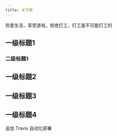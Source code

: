 ```yaml
---
title: 关于我
---
```



热爱生活，享受游戏，拒绝打工，打工是不可能打工的

## 一级标题1

### 二级标题1
## 一级标题2
## 一级标题3
## 一级标题4

追加 Travis 自动化部署
